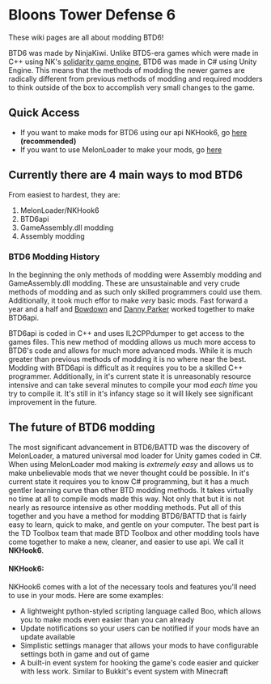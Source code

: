 # Bloons Tower Defense 6
These wiki pages are all about modding BTD6!

BTD6 was made by NinjaKiwi. Unlike BTD5-era games which were made in C++ using NK's [solidarity game engine](https://github.com/TDToolbox/BTD-Docs/tree/master/BTD5%20Engine), BTD6 was made in C# using Unity Engine. This means that the methods of modding the newer games are radically different from previous methods of modding and required modders to think outside of the box to accomplish very small changes to the game. 

## Quick Access
- If you want to make mods for BTD6 using our api NKHook6, go [here](https://github.com/TDToolbox/BTD-Docs/tree/master/NK-Unity%20Engine/Btd6/NKHook6) **(recommended)**
- If you want to use MelonLoader to make your mods, go [here](https://github.com/TDToolbox/BTD-Docs/tree/master/NK-Unity%20Engine/MelonLoader)
## Currently there are 4 main ways to mod BTD6
From easiest to hardest, they are:

1. MelonLoader/NKHook6
2. BTD6api
3. GameAssembly.dll modding
4. Assembly modding


### BTD6 Modding History
In the beginning the only methods of modding were Assembly modding and GameAssembly.dll modding. These are unsustainable and very crude methods of modding and as such only skilled programmers could use them. Additionally, it took much effor to make *very* basic mods. Fast forward a year and a half and [Bowdown](https://github.com/BowDown097/BTD6API) and [Danny Parker](https://github.com/DannyParker0001) worked together to make BTD6api. 

BTD6api is coded in C++ and uses IL2CPPdumper to get access to the games files. This new method of modding allows us much more access to BTD6's code and allows for much more advanced mods. While it is much greater than previous methods of modding it is no where near the best. Modding with BTD6api is difficult as it requires you to be a skilled C++ programmer. Additionally, in it's current state it is unreasonably resource intensive and can take several minutes to compile your mod *each time* you try to compile it. It's still in it's infancy stage so it will likely see significant improvement in the future. 

## The future of BTD6 modding
The most significant advancement in BTD6/BATTD was the discovery of MelonLoader, a matured universal mod loader for Unity games coded in C#. When using MelonLoader mod making is *extremely easy* and allows us to make unbelievable mods that we never thought could be possible. In it's current state it requires you to know C# programming, but it has a much gentler learning curve than other BTD modding methods. It takes virtually no time at all to compile mods made this way. Not only that but it is not nearly as resource intensive as other modding methods. Put all of this together and you have a method for modding BTD6/BATTD that is fairly easy to learn, quick to make, and gentle on your computer. The best part is the TD Toolbox team that made BTD Toolbox and other modding tools have come together to make a new, cleaner, and easier to use api. We call it **NKHook6**.

#### NKHook6:
NKHook6 comes with a lot of the necessary tools and features you'll need to use in your mods. Here are some examples:
- A lightweight python-styled scripting language called Boo, which allows you to make mods even easier than you can already
- Update notifications so your users can be notified if your mods have an update available
- Simplistic settings manager that allows your mods to have configurable settings both in game and out of game
- A built-in event system for hooking the game's code easier and quicker with less work. Similar to Bukkit's event system with Minecraft

